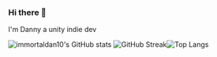 ### Hi there 👋
I'm Danny a unity indie dev


![immortaldan10's GitHub stats](https://github-readme-stats.vercel.app/api?username=immortaldan10&show_icons=true&theme=radical)
![GitHub Streak](https://github-readme-streak-stats.herokuapp.com/?user=immortaldan10&theme=dark)![Top Langs](https://github-readme-stats.vercel.app/api/top-langs/?username=immortaldan10&layout=compact&theme=radical)

<!--
**immortaldan10/immortaldan10** is a ✨ _special_ ✨ repository because its `README.md` (this file) appears on your GitHub profile.

Here are some ideas to get you started:

- 🔭 I’m currently working on ...
- 🌱 I’m currently learning ...
- 👯 I’m looking to collaborate on ...
- 🤔 I’m looking for help with ...
- 💬 Ask me about ...
- 📫 How to reach me: ...
- 😄 Pronouns: ...
- ⚡ Fun fact: ...
-->
